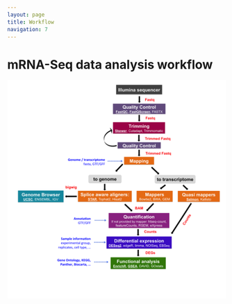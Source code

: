 ```yaml
---
layout: page
title: Workflow
navigation: 7
---
```


# mRNA-Seq data analysis workflow


<img src="images/RNAseq_workflow.png" width="1000"/>



